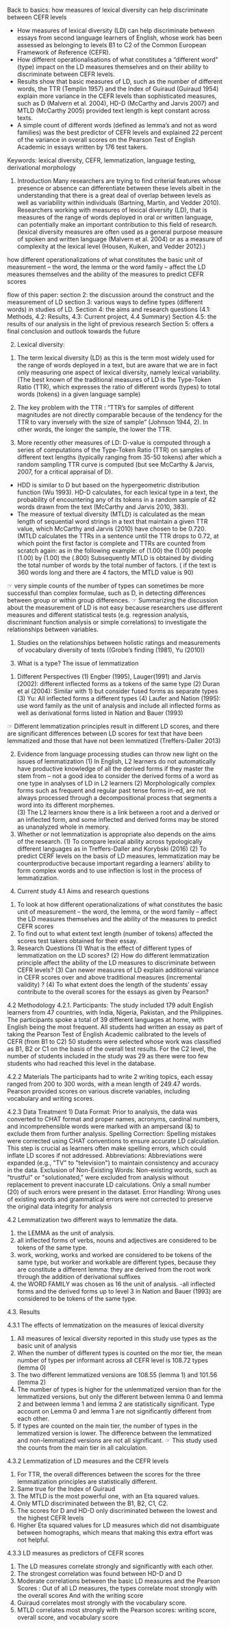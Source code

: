 Back to basics: how measures of lexical diversity can help discriminate between CEFR levels
- How measures of lexical diversity (LD) can help discriminate between essays from second language learners of English, whose work has been assessed as belonging to levels B1 to C2 of the Common European Framework of Reference (CEFR). 
- How different operationalisations of what constitutes a “different word” (type) impact on the LD measures themselves and on their ability to discriminate between CEFR levels. 
- Results show that basic measures of LD, such as the number of different words, the TTR (Templin 1957) and the Index of Guiraud (Guiraud 1954) explain more variance in the CEFR levels than sophisticated measures, such as D (Malvern et al. 2004), HD-D (McCarthy and Jarvis 2007) and MTLD (McCarthy 2005) provided text length is kept constant across texts. 
- A simple count of different words (defined as lemma’s and not as word families) was the best predictor of CEFR levels and explained 22 percent of the variance in overall scores on the Pearson Test of English Academic in essays written by 176 test takers. 

Keywords: lexical diversity, CEFR, lemmatization, language testing, derivational morphology

1.	Introduction
Many researchers are trying to find criterial features whose presence or absence can differentiate between these levels albeit in the understanding that there is a great deal of overlap between levels as well as variability within individuals (Bartning, Martin, and Vedder 2010).
Researchers working with measures of lexical diversity (LD), that is measures of the range of words deployed in oral or written language, can potentially make an important contribution to this field of research. (lexical diversity measures are often used as a general purpose measure of spoken and written language (Malvern et al. 2004) or as a measure of complexity at the lexical level (Housen, Kuiken, and Vedder 2012).)

how different operationalizations of what constitutes the basic unit of measurement – the word, the lemma or the word family – affect the LD measures themselves and the ability of the measures to predict CEFR scores

flow of this paper: 
section 2: the discussion around the construct and the measurement of LD
section 3: various ways to define types (different words) in studies of LD. 
Section 4: the aims and research questions 
(4.1: Methods, 4.2: Results, 4.3: Current project, 4.4 Summary)
Section 4.5: the results of our analysis in the light of previous research 
Section 5: offers a final conclusion and outlook towards the future


2.	Lexical diversity: 
1)	The term lexical diversity (LD) as this is the term most widely used for the range of words deployed in a text, but are aware that we are in fact only measuring one aspect of lexical diversity, namely lexical variability. (The best known of the traditional measures of LD is the Type-Token Ratio (TTR), which expresses the ratio of different words (types) to total words (tokens) in a given language sample)
 
2)	The key problem with the TTR : “TTR’s for samples of different magnitudes are not directly comparable because of the tendency for the TTR to vary inversely with the size of sample” (Johnson 1944, 2). In other words, the longer the sample, the lower the TTR. 

3)	More recently other measures of LD:
D-value is computed through a series of computations of the Type-Token Ratio (TTR) on samples of different text lengths (typically ranging from 35-50 tokens) after which a random sampling TTR curve is computed (but see McCarthy & Jarvis, 2007, for a critical appraisal of D). 
- HDD is similar to D but based on the hypergeometric distribution function (Wu 1993). HD-D calculates, for each lexical type in a text, the probability of encountering any of its tokens in a random sample of 42 words drawn from the text (McCarthy and Jarvis 2010, 383). 
- The measure of textual diversity (MTLD) is calculated as the mean length of sequential word strings in a text that maintain a given TTR value, which McCarthy and Jarvis (2010) have chosen to be 0.720. (MTLD calculates the TTRs in a sentence until the TTR drops to 0.72, at which point the first factor is complete and TTRs are counted from scratch again: as in the following example: of (1.00) the (1.00) people (1.00) by (1.00) the (.800) 
Subsequently MTLD is obtained by dividing the total number of words by the total number of factors. ( if the text is 360 words long and there are 4 factors, the MTLD value is 90)

☞ very simple counts of the number of types can sometimes be more successful than complex formulae, such as D, in detecting differences between group or within group differences. 
☞ Summarizing the discussion about the measurement of LD is not easy because researchers use different measures and different statistical tests (e.g. regression analysis, discriminant function analysis or simple correlations) to investigate the relationships between variables. 
1)	Studies on the relationships between holistic ratings and measurements of vocabulary diversity of texts ((Grobe’s finding (1981), Yu (2010))


3.	What is a type? The issue of lemmatization
1)	Different Perspectives
(1)	Engber (1995), Lauger(1991) and Jarvis (2002): different inflected forms as a tokens of the same type 
(2)	Duran et al (2004): Similar with 1) but consider fused forms as separate types 
(3)	 Yu: All inflected forms a different types
(4)	Laufer and Nation (1995): use word family as the unit of analysis and include all inflected forms as well as derivational forms listed in Nation and Bauer (1993)

☞ Different lemmatization principles result in different LD scores, and there are significant differences between LD scores for text that have been lemmatized and those that have not been lemmatized (Treffers-Daller 2013)


2)	Evidence from language processing studies can throw new light on the issues of lemmatization
(1)	In English, L2 learners do not automatically have productive knowledge of all the derived forms if they master the stem from – not a good idea to consider the derived forms of a word as one type in analyses of LD in L2 learners
(2)	Morphologically complex forms such as frequent and regular past tense forms in-ed, are not always processed through a decompositional process that segments a word into its different morphemes.  
(3)	The L2 learners know there is a link between a root and a derived or an inflected form, and some inflected and derived forms may be stored as unanalyzed whole in memory. 
3)	Whether or not lemmatization is appropriate also depends on the aims of the research.
(1)	To compare lexical ability across typologically different languages as in Treffers-Daller and Korybski (2016)
(2)	To predict CERF levels on the basis of LD measures, lemmatization may be counterproductive because important regarding a learners’ ability to form complex words and to use inflection is lost in the process of lemmatization. 
4.	Current study 
4.1	Aims and research questions 
1)	To look at how different operationalizations of what constitutes the basic unit of measurement – the word, the lemma, or the word family – affect the LD measures themselves and the ability of the measures to predict CEFR scores 
2)	To find out to what extent text length (number of tokens) affected the scores test takers obtained for their essay. 
3)	Research Questions 
(1)	What is the effect of different types of lemmatization on the LD scores?
(2)	How do different lemmatization principle affect the ability of the LD measures to discriminate between CEFR levels?
(3)	Can newer measures of LD explain additional variance in CEFR scores over and above traditional measures (incremental validity) ?
(4)	To what extent does the length of the students’ essay contribute to the overall scores for the essays as given by Pearson?

4.2	Methodology 
4.2.1. Participants:
 The study included 179 adult English learners from 47 countries, with India, Nigeria, Pakistan, and the Philippines. The participants spoke a total of 39 different languages at home, with English being the most frequent.
All students had written an essay as part of taking the Pearson Test of English Academic calibrated to the levels of CEFR (from B1 to C2) 
50 students were selected whose work was classified as B1, B2 or C1 on the basis of the overall test results. For the C2 level, the number of students included in the study was 29 as there were too few students who had reached this level in the database. 

4.2.2 Materials 
The participants had to write 2 writing topics, each essay ranged from 200 to 300 words, with a mean length of 249.47 words. Pearson provided scores on various discrete variables, including vocabulary and writing scores.

4.2.3 Data Treatment 
           1) Data Format: Prior to analysis, the data was converted to CHAT format and proper names, acronyms, cardinal numbers, and incomprehensible words were marked with an ampersand (&) to exclude them from further analysis. 
Spelling Correction: Spelling mistakes were corrected using CHAT conventions to ensure accurate LD calculation. This step is crucial as learners often make spelling errors, which could inflate LD scores if not addressed. 
Abbreviations: Abbreviations were expanded (e.g., "TV" to "television") to maintain consistency and accuracy in the data. 
Exclusion of Non-Existing Words: Non-existing words, such as "trustful" or "solutionated," were excluded from analysis without replacement to prevent inaccurate LD calculations. Only a small number (20) of such errors were present in the dataset.
 Error Handling: Wrong uses of existing words and grammatical errors were not corrected to preserve the original data integrity for analysis


4.2 Lemmatization 
two different ways to lemmatize the data. 
1)	the LEMMA as the unit of analysis. 
4)	all inflected forms of verbs, nouns and adjectives are considered to be tokens of the same type. 
5)	work, working, works and worked are considered to be tokens of the same type, but worker and workable are different types, because they are constitute a different lemma: they are derived from the root work through the addition of derivational suffixes
2)	the WORD FAMILY was chosen as 16 the unit of analysis. 
-all inflected forms and the derived forms up to level 3 in Nation and Bauer (1993) are considered to be tokens of the same type. 

4.3. Results

4.3.1 The effects of lemmatization on the measures of lexical diversity 
1) All measures of lexical diversity reported in this study use types as the basic unit of analysis 
2) When the number of different types is counted on the mor tier, the mean number of types per informant across all CEFR level is 108.72 types (lemma 0)
3) The two different lemmatized versions are 108.55 (lemma 1) and 101.56 (lemma 2)
4) The number of types is higher for the unlemmatized version than for the lemmatized versions, but only the different between lemma 0 and lemma 2 and between lemma 1 and lemma 2 are statistically significant. Type account on Lemma 0 and lemma 1 are not significantly different from each other.
5) If types are counted on the main tier, the number of types in the lemmatized version is lower. The difference between the lemmatized and non-lemmatized versions are not all significant. 
☞ This study used the counts from the main tier in all calculation. 

4.3.2 Lemmatization of LD measures and the CEFR levels 
1) For TTR, the overall differences between the scores for the three lemmatization principles are statistically different. 
2) Same true for the Index of Guiraud 
3) The MTLD is the most powerful one, with an Eta squared values.
4) Only MTLD discriminated between the B1, B2, C1, C2. 
5) The scores for D and HD-D only discriminated between the lowest and the highest CEFR levels
6) Higher Eta squared values for LD measures which did not disambiguate between homographs, which means that making this extra effort was not helpful.

4.3.3 LD measures as predictors of CEFR scores
1) The LD measures correlate strongly and significantly with each other. 
 2) The strongest correlation was found between HD-D and D
3) Moderate correlations between the basic LD measures and the Pearson Scores
: Out of all LD measures, the types correlate most strongly with the overall scores 
And with the writing score
4)	Guiraud correlates most strongly with the vocabulary score. 
5)	MTLD correlates most strongly with the Pearson scores: writing score, overall score, and vocabulary score





